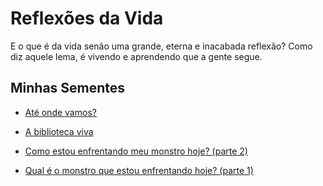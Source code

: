 # Reflexões da Vida

E o que é da vida senão uma grande, eterna e inacabada reflexão? Como diz aquele lema, é vivendo e aprendendo que a gente segue.

## Minhas Sementes

- [Até onde vamos?](./2023-10-25-ate-onde-vamos/content.md)

- [A biblioteca viva](./2023-10-25-a-biblioteca-viva/content.md)

- [Como estou enfrentando meu monstro hoje? (parte 2)](./2023-10-25-como-estou-enfrentando-meu-monstro-hoje-parte-2/content.md)

- [Qual é o monstro que estou enfrentando hoje? (parte 1)](./2023-10-25-qual-e-o-monstro-que-estou-enfrentando-hoje-parte-1/content.md)